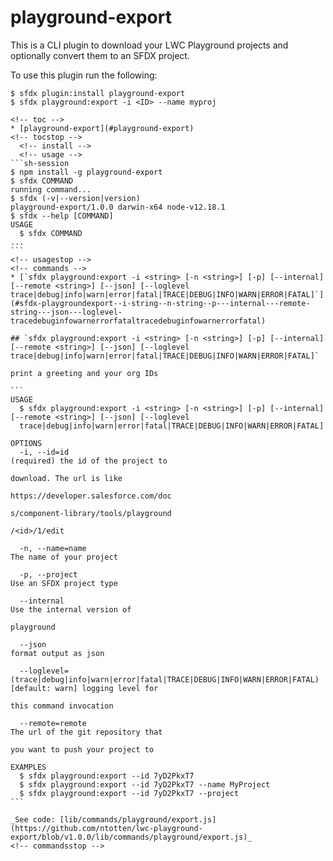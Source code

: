 # playground-export

This is a CLI plugin to download your LWC Playground projects and optionally convert them to an SFDX project.

To use this plugin run the following:

````
$ sfdx plugin:install playground-export
$ sfdx playground:export -i <ID> --name myproj

<!-- toc -->
* [playground-export](#playground-export)
<!-- tocstop -->
  <!-- install -->
  <!-- usage -->
```sh-session
$ npm install -g playground-export
$ sfdx COMMAND
running command...
$ sfdx (-v|--version|version)
playground-export/1.0.0 darwin-x64 node-v12.18.1
$ sfdx --help [COMMAND]
USAGE
  $ sfdx COMMAND
...
```
<!-- usagestop -->
<!-- commands -->
* [`sfdx playground:export -i <string> [-n <string>] [-p] [--internal] [--remote <string>] [--json] [--loglevel trace|debug|info|warn|error|fatal|TRACE|DEBUG|INFO|WARN|ERROR|FATAL]`](#sfdx-playgroundexport--i-string--n-string--p---internal---remote-string---json---loglevel-tracedebuginfowarnerrorfataltracedebuginfowarnerrorfatal)

## `sfdx playground:export -i <string> [-n <string>] [-p] [--internal] [--remote <string>] [--json] [--loglevel trace|debug|info|warn|error|fatal|TRACE|DEBUG|INFO|WARN|ERROR|FATAL]`

print a greeting and your org IDs

```
USAGE
  $ sfdx playground:export -i <string> [-n <string>] [-p] [--internal] [--remote <string>] [--json] [--loglevel 
  trace|debug|info|warn|error|fatal|TRACE|DEBUG|INFO|WARN|ERROR|FATAL]

OPTIONS
  -i, --id=id                                                                       (required) the id of the project to
                                                                                    download. The url is like
                                                                                    https://developer.salesforce.com/doc
                                                                                    s/component-library/tools/playground
                                                                                    /<id>/1/edit

  -n, --name=name                                                                   The name of your project

  -p, --project                                                                     Use an SFDX project type

  --internal                                                                        Use the internal version of
                                                                                    playground

  --json                                                                            format output as json

  --loglevel=(trace|debug|info|warn|error|fatal|TRACE|DEBUG|INFO|WARN|ERROR|FATAL)  [default: warn] logging level for
                                                                                    this command invocation

  --remote=remote                                                                   The url of the git repository that
                                                                                    you want to push your project to

EXAMPLES
  $ sfdx playground:export --id 7yD2PkxT7
  $ sfdx playground:export --id 7yD2PkxT7 --name MyProject
  $ sfdx playground:export --id 7yD2PkxT7 --project
```

_See code: [lib/commands/playground/export.js](https://github.com/ntotten/lwc-playground-export/blob/v1.0.0/lib/commands/playground/export.js)_
<!-- commandsstop -->
